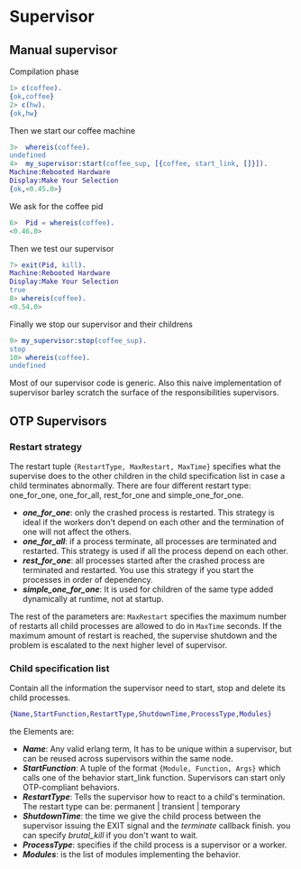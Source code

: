 # Supervisor

## Manual supervisor
Compilation phase
```erlang
1> c(coffee).
{ok,coffee}
2> c(hw).
{ok,hw}
```

Then we start our coffee machine
```erlang
3>  whereis(coffee).
undefined
4>  my_supervisor:start(coffee_sup, [{coffee, start_link, []}]).
Machine:Rebooted Hardware
Display:Make Your Selection
{ok,<0.45.0>}
```
We ask for the coffee pid
```erlang
6>  Pid = whereis(coffee).
<0.46.0>
```

Then we test our supervisor
```erlang
7> exit(Pid, kill).
Machine:Rebooted Hardware
Display:Make Your Selection
true
8> whereis(coffee).
<0.54.0>
```

Finally we stop our supervisor and their childrens
```erlang
9> my_supervisor:stop(coffee_sup).
stop
10> whereis(coffee).
undefined
```

Most of our supervisor code is generic.  Also this naive implementation of
supervisor barley scratch the surface of the responsibilities supervisors.


## OTP Supervisors

### Restart strategy
The restart tuple ```{RestartType, MaxRestart, MaxTime}``` specifies what the supervise
does to the other children in the child specification list in case a child terminates abnormally.
There are four different restart type: one_for_one, one_for_all, rest_for_one and simple_one_for_one.

* ___one_for_one___: only the crashed process is restarted. This strategy is ideal if the workers don't depend on each other and the termination of one will not affect the others.
* ___one_for_all___: if a process terminate, all processes are terminated and restarted. This strategy is used if all the process depend on each other.
* ___rest_for_one___: all processes started after the crashed process are terminated and restarted. You use this strategy if you start the processes in order of dependency.
* ___simple_one_for_one___: It is used for children of the same type added dynamically at runtime, not at startup.

 The rest of the parameters are: ```MaxRestart``` specifies the maximum number of restarts all child processes are allowed to do in ```MaxTime``` seconds. If the maximum amount of restart is reached, the supervise shutdown and the problem is escalated to the next higher level of supervisor.

 ### Child specification list
 Contain all the information the supervisor need to start, stop and delete its child processes.

 ```erlang
 {Name,StartFunction,RestartType,ShutdownTime,ProcessType,Modules}
 ```

the Elements are:

* ___Name___: Any valid erlang term, It has to be unique within a supervisor, but can be reused across supervisors within the same node.
* ___StartFunction___: A tuple of the format ```{Module, Function, Args}``` which calls one of the behavior start_link function. Supervisors can start only OTP-compliant behaviors.
* ___RestartType___: Tells the supervisor how to react to a child's termination. The restart type can be: permanent | transient | temporary
* ___ShutdownTime___: the time we give the child process between the supervisor issuing the EXIT signal and the _terminate_ callback finish. you can specify _brutal_kill_ if you don't want to wait.
* ___ProcessType___:  specifies if the child process is a supervisor or a worker.
* ___Modules___: is the list of modules implementing the behavior.
